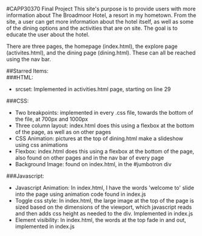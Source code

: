 #CAPP30370 Final Project
This site's purpose is to provide users with more information about The Broadmoor Hotel, a resort in my hometown. From the site, a user can get more information about the hotel itself, as well as some of the dining options and the activities that are on site. The goal is to educate the user about the hotel.

There are three pages, the homepage (index.html), the explore page (activites.html), and the dining page (dining.html). These can all be reached using the nav bar.

##Starred Items:  
###HTML:  
* srcset: Implemented in activities.html page, starting on line 29  

###CSS:  
* Two breakpoints: implemented in every .css file, towards the bottom of the file, at 700px and 1000px  
* Three column layout: index.html does this using a flexbox at the bottom of the page, as well as on other pages  
* CSS Animation: pictures at the top of dining.html make a slideshow using css animations  
* Flexbox: index.html does this using a flexbox at the bottom of the page, also found on other pages and in the nav bar of every page  
* Background Image: found on index.html, in the #jumbotron div  

###Javascript:  
* Javascript Animation: In index.html, I have the words 'welcome to' slide into the page using animation code found in index.js  
* Toggle css style: In index.html, the large image at the top of the page is sized based on the dimensions of the viewport, which javascript reads and then adds css height as needed to the div. Implemented in index.js  
* Element visibility: In index.html, the words at the top fade in and out, implemented in index.js  